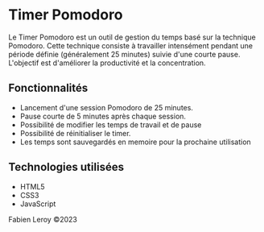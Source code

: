 # Timer Pomodoro

Le Timer Pomodoro est un outil de gestion du temps basé sur la technique Pomodoro. Cette technique consiste à travailler intensément pendant une période définie (généralement 25 minutes) suivie d'une courte pause. L'objectif est d'améliorer la productivité et la concentration.

## Fonctionnalités

- Lancement d'une session Pomodoro de 25 minutes.
- Pause courte de 5 minutes après chaque session.
- Possibilité de modifier les temps de travail et de pause
- Possibilité de réinitialiser le timer.
- Les temps sont sauvegardés en memoire pour la prochaine utilisation

## Technologies utilisées

- HTML5
- CSS3
- JavaScript

Fabien Leroy ©2023
